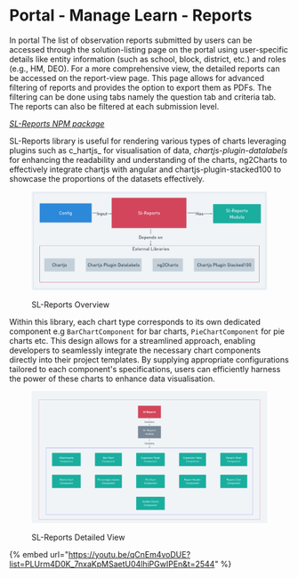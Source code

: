 # Portal - Manage Learn - Reports

In portal The list of observation reports submitted by users can be accessed through the solution-listing page on the portal using user-specific details like entity information (such as school, block, district, etc.) and roles (e.g., HM, DEO). For a more comprehensive view, the detailed reports can be accessed on the report-view page. This page allows for advanced filtering of reports and provides the option to export them as PDFs. The filtering can be done using tabs namely the question tab and criteria tab. The reports can also be filtered at each submission level.

[_SL-Reports NPM package_](https://www.npmjs.com/package/@shikshalokam/sl-reports-library)

SL-Reports library is useful for rendering various types of charts leveraging plugins such as c\_hartjs\_ for visualisation of data, _chartjs-plugin-datalabels_ for enhancing the readability and understanding of the charts, ng2Charts to effectively integrate chartjs with angular and chartjs-plugin-stacked100 to showcase the proportions of the datasets effectively.

<figure><img src="../../.gitbook/assets/SL-Reports-Arch(1).png" alt=""><figcaption><p>SL-Reports Overview</p></figcaption></figure>

Within this library, each chart type corresponds to its own dedicated component e.g `BarChartComponent` for bar charts, `PieChartComponent` for pie charts etc. This design allows for a streamlined approach, enabling developers to seamlessly integrate the necessary chart components directly into their project templates. By supplying appropriate configurations tailored to each component's specifications, users can efficiently harness the power of these charts to enhance data visualisation.

<figure><img src="../../.gitbook/assets/SL-Reports(1).png" alt=""><figcaption><p>SL-Reports Detailed View</p></figcaption></figure>



{% embed url="https://youtu.be/qCnEm4voDUE?list=PLUrm4D0K_7nxaKpMSaetU04lhiPGwIPEn&t=2544" %}
